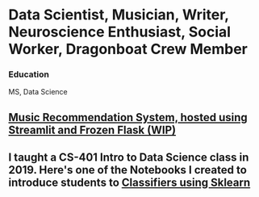 # Data Scientist, Musician, Writer, Neuroscience Enthusiast, Social Worker, Dragonboat Crew Member

### Education
MS, Data Science

## [Music Recommendation System, hosted using Streamlit and Frozen Flask (WIP)](https://github.com/EruditeStranger/Music_Rec/tree/main)

## I taught a CS-401 Intro to Data Science class in 2019. Here's one of the Notebooks I created to introduce students to [Classifiers using Sklearn](https://github.com/EruditeStranger/CS-301-Scikit-Learn)


